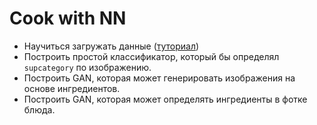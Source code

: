 # Cook with NN
* Научиться загружать данные ([туториал][1])
* Построить простой классификатор, который бы определял `supcategory` по изображению.
* Построить GAN, которая может генерировать изображения на основе ингредиентов.
* Построить GAN, которая может определять ингредиенты в фотке блюда.

[1]:	https://pytorch.org/tutorials/beginner/data_loading_tutorial.html